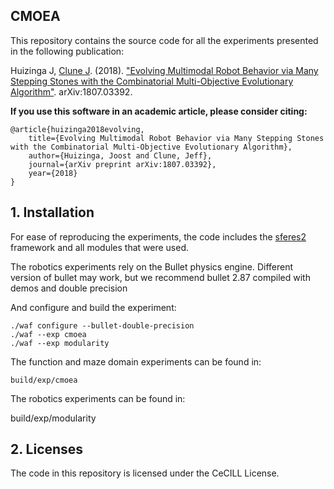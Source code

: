 ## CMOEA

This repository contains the source code for all the experiments presented in the following publication:

Huizinga J, [Clune J](http://jeffclune.com). (2018). ["Evolving Multimodal Robot Behavior via Many Stepping Stones with the Combinatorial Multi-Objective Evolutionary Algorithm"](https://arxiv.org/abs/1807.03392). arXiv:1807.03392.

**If you use this software in an academic article, please consider citing:**

    @article{huizinga2018evolving, 
        title={Evolving Multimodal Robot Behavior via Many Stepping Stones with the Combinatorial Multi-Objective Evolutionary Algorithm}, 
        author={Huizinga, Joost and Clune, Jeff}, 
        journal={arXiv preprint arXiv:1807.03392}, 
        year={2018}
    }


## 1. Installation

For ease of reproducing the experiments, the code includes the [sferes2](https://github.com/sferes2/sferes2) framework and all modules that were used.


The robotics experiments rely on the Bullet physics engine. Different version of bullet may work, but we recommend bullet 2.87 compiled with demos and double precision

And configure and build the experiment:

    ./waf configure --bullet-double-precision
    ./waf --exp cmoea
	./waf --exp modularity

The function and maze domain experiments can be found in:

    build/exp/cmoea

The robotics experiments can be found in:

   build/exp/modularity

## 2. Licenses
The code in this repository is licensed under the CeCILL License.